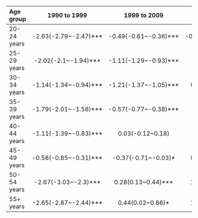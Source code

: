 |Age group   |     1990 to 1999      |     1999 to 2009      |     2009 to 2019      |       2019 to 2021       |
|:-----------|:---------------------:|:---------------------:|:---------------------:|:------------------------:|
|20-24 years | -2.63(-2.79~-2.47)*** | -0.49(-0.61~-0.36)*** | -0.61(-0.73~-0.49)*** | -41.31(-45.24~-37.1)***  |
|25-29 years | -2.02(-2.1~-1.94)***  | -1.11(-1.29~-0.93)*** |   0.02(-0.07~0.12)    | -42.63(-45.76~-39.33)*** |
|30-34 years | -1.14(-1.34~-0.94)*** | -1.21(-1.37~-1.05)*** |  0.53(0.39~0.68)***   | -43.8(-45.94~-41.57)***  |
|35-39 years | -1.79(-2.01~-1.56)*** | -0.57(-0.77~-0.38)*** |   0.06(-0.21~0.32)    | -43.97(-45.7~-42.18)***  |
|40-44 years | -1.11(-1.39~-0.83)*** |   0.03(-0.12~0.18)    |     0(-0.15~0.15)     | -44.96(-46.11~-43.78)*** |
|45-49 years | -0.58(-0.85~-0.31)*** |  -0.37(-0.71~-0.03)*  |  0.73(0.57~0.88)***   | -46.33(-46.8~-45.86)***  |
|50-54 years | -2.67(-3.03~-2.3)***  |  0.28(0.13~0.44)***   |  1.58(1.43~1.73)***   | -46.92(-47.42~-46.42)*** |
|55+ years   | -2.65(-2.87~-2.44)*** |   0.44(0.02~0.86)*    |  1.36(1.05~1.67)***   | -47.47(-48.84~-46.07)*** |
